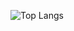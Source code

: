 ![Top Langs](https://github-readme-stats.vercel.app/api/top-langs/?username=Edwin0305&layout=compact)
